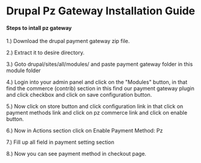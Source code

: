 # Drupal Pz Gateway Installation Guide
#### Steps to intall pz gateway

1.) Download the drupal payment gateway zip file.

2.) Extract it to desire directory.

3.) Goto drupal/sites/all/modules/ and paste payment gateway folder in this module folder

4.) Login into your admin panel and click on the "Modules" button, in that find the commerce (contrib) section in this find our payment gateway plugin and click checkbox and click on save configuration button.

5.) Now click on store button and click configuration link in that click on payment methods link and click on pz commerce link and click on enable button.

6.) Now in Actions section click on Enable Payment Method: Pz

7.) Fill up all field in payment setting section

8.) Now you can see payment method in checkout page.
